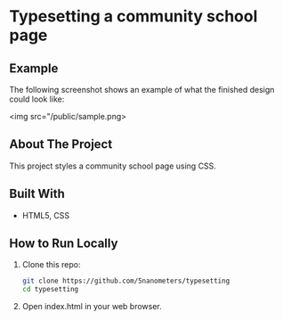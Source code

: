 # Typesetting a community school page 

## Example

The following screenshot shows an example of what the finished design could look like:

<img src="/public/sample.png>


## About The Project

This project styles a community school page using CSS.

## Built With
- HTML5, CSS

## How to Run Locally
1. Clone this repo:
    ```bash 
    git clone https://github.com/5nanometers/typesetting
    cd typesetting 

2. Open index.html in your web browser.

